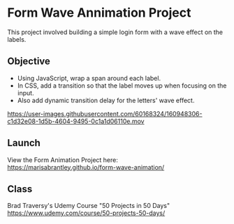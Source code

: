 # Form Wave Annimation Project

This project involved building a simple login form with a wave effect on the labels.

## Objective
* Using JavaScript, wrap a span around each label.
* In CSS, add a transition so that the label moves up when focusing on the input.
* Also add dynamic transition delay for the letters' wave effect.

https://user-images.githubusercontent.com/60168324/160948306-c1d32e08-1d5b-4604-9495-0c1a1d06110e.mov

## Launch

View the Form Animation Project here: https://marisabrantley.github.io/form-wave-animation/

## Class
Brad Traversy's Udemy Course "50 Projects in 50 Days" <br>
https://www.udemy.com/course/50-projects-50-days/
